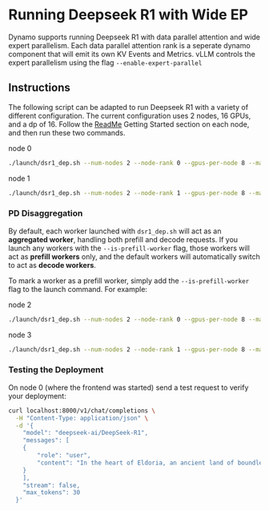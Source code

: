 <!--
SPDX-FileCopyrightText: Copyright (c) 2025 NVIDIA CORPORATION & AFFILIATES. All rights reserved.
SPDX-License-Identifier: Apache-2.0
-->

# Running Deepseek R1 with Wide EP

Dynamo supports running Deepseek R1 with data parallel attention and wide expert parallelism. Each data parallel attention rank is a seperate dynamo component that will emit its own KV Events and Metrics. vLLM controls the expert parallelism using the flag `--enable-expert-parallel`

## Instructions

The following script can be adapted to run Deepseek R1 with a variety of different configuration. The current configuration uses 2 nodes, 16 GPUs, and a dp of 16. Follow the [ReadMe](README.md) Getting Started section on each node, and then run these two commands.

node 0
```bash
./launch/dsr1_dep.sh --num-nodes 2 --node-rank 0 --gpus-per-node 8 --master-addr <node 0 addr>
```

node 1
```bash
./launch/dsr1_dep.sh --num-nodes 2 --node-rank 1 --gpus-per-node 8 --master-addr <node 0 addr>
```

### PD Disaggregation

By default, each worker launched with `dsr1_dep.sh` will act as an **aggregated worker**, handling both prefill and decode requests. If you launch any workers with the `--is-prefill-worker` flag, those workers will act as **prefill workers** only, and the default workers will automatically switch to act as **decode workers**.

To mark a worker as a prefill worker, simply add the `--is-prefill-worker` flag to the launch command. For example:

node 2
```bash
./launch/dsr1_dep.sh --num-nodes 2 --node-rank 0 --gpus-per-node 8 --master-addr <node 2 addr> --is-prefill-worker
```

node 3
```bash
./launch/dsr1_dep.sh --num-nodes 2 --node-rank 1 --gpus-per-node 8 --master-addr <node 2 addr> --is-prefill-worker
```

### Testing the Deployment

On node 0 (where the frontend was started) send a test request to verify your deployment:

```bash
curl localhost:8000/v1/chat/completions \
  -H "Content-Type: application/json" \
  -d '{
    "model": "deepseek-ai/DeepSeek-R1",
    "messages": [
    {
        "role": "user",
        "content": "In the heart of Eldoria, an ancient land of boundless magic and mysterious creatures, lies the long-forgotten city of Aeloria. Once a beacon of knowledge and power, Aeloria was buried beneath the shifting sands of time, lost to the world for centuries. You are an intrepid explorer, known for your unparalleled curiosity and courage, who has stumbled upon an ancient map hinting at ests that Aeloria holds a secret so profound that it has the potential to reshape the very fabric of reality. Your journey will take you through treacherous deserts, enchanted forests, and across perilous mountain ranges. Your Task: Character Background: Develop a detailed background for your character. Describe their motivations for seeking out Aeloria, their skills and weaknesses, and any personal connections to the ancient city or its legends. Are they driven by a quest for knowledge, a search for lost familt clue is hidden."
    }
    ],
    "stream": false,
    "max_tokens": 30
  }'
```
